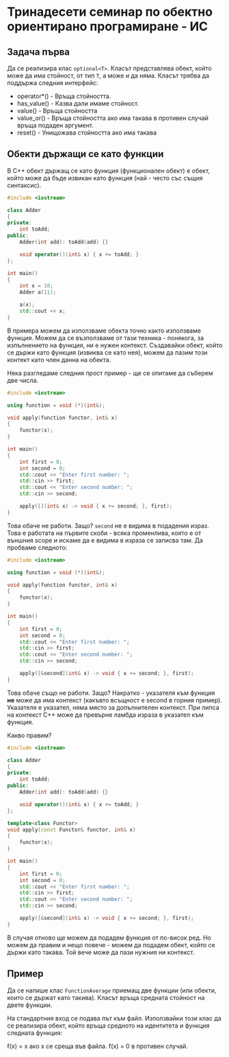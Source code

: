 # Тринадесети семинар по обектно ориентирано програмиране - ИС

## Задача първа
Да се реализира клас `optional<T>`. Класът представлява обект, който може да има стойност, от тип `T`, а може и да няма.
Класът трябва да поддържа следния интерфейс:

* operator*() - Връща стойността.
* has_value() - Казва дали имаме стойност.
* value()     - Връща стойността
* value_or()  - Връща стойността ако има такава в противен случай връща подаден аргумент.
* reset()     - Унищожава стойността ако има такава

## Обекти държащи се като функции
В С++ обект държащ се като функция (функционален обект) е обект, който може да бъде извикан като функция (най - често със същия синтаксис).

```cpp
#include <iostream>

class Adder
{
private:
    int toAdd;
public:
    Adder(int add): toAdd(add) {}

    void operator()(int& x) { x += toAdd; }
};

int main()
{
    int x = 10;
    Adder a(11);

    a(x);
    std::cout << x;
}
```

В примера можем да използваме обекта точно както използваме функция. Можем да се възползваме от тази техника - понякога, за изпълнението на функция, ни е нужен контекст. 
Създавайки обект, който се държи като функция (извиква се като нея), можем да пазим този контект като член данна на обекта.

Нека разгледаме следния прост пример - ще се опитаме да съберем две числа.
```cpp
#include <iostream>

using function = void (*)(int&);

void apply(function functor, int& x)
{
    functor(x);
}

int main()
{
    int first = 0;
    int second = 0;
    std::cout << "Enter first number: ";
    std::cin >> first;
    std::cout << "Enter second number: ";
    std::cin >> second;

    apply([](int& x) -> void { x += second; }, first);
}
```
Това обаче не работи. Защо? `second` не е видима в подадения израз. Това е работата на първите скоби - всяка променлива, която е от външния scope и искаме да е видима в израза се записва там. Да пробваме следното:

```cpp
#include <iostream>

using function = void (*)(int&);

void apply(function functor, int& x)
{
    functor(x);
}

int main()
{
    int first = 0;
    int second = 0;
    std::cout << "Enter first number: ";
    std::cin >> first;
    std::cout << "Enter second number: ";
    std::cin >> second;

    apply([&second](int& x) -> void { x += second; }, first);
}
```

Това обаче също не работи. Защо? Накратко - указателя към функция **не** може да има контекст (какъвто всъщност е second в горния пример). Указателя е указател, няма място за допълнителен контекст. При липса на контекст С++ може да превърне ламбда израза в указател към функция.

Какво правим? 

```cpp
#include <iostream>

class Adder
{
private:
    int toAdd;
public:
    Adder(int add): toAdd(add) {}

    void operator()(int& x) { x += toAdd; }
};

template<class Functor>
void apply(const Functor& functor, int& x)
{
    functor(x);
}

int main()
{
    int first = 0;
    int second = 0;
    std::cout << "Enter first number: ";
    std::cin >> first;
    std::cout << "Enter second number: ";
    std::cin >> second;

    apply([&second](int& x) -> void { x += second; }, first);
}
```

В случая отново ще можем да подадем функция от по-висок ред. Но можем да правим и нещо повече - можем да подадем обект, който се държи като такава. Той вече може да пази нужния ни контекст.

## Пример 
Да се напише клас `FunctionAverage` приемащ две функции (или обекти, които се държат като такива). Класът връща средната стойност на двете функции.

На стандартния вход се подава път към файл. Използвайки този клас да се реализира обект, който връща средното на идентитета и функция следната функция:

f(x) = x ако x се среща във файла.
f(x) = 0 в противен случай.
